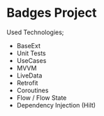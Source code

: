 # Badges Project

Used Technologies;

* BaseExt
* Unit Tests
* UseCases
* MVVM
* LiveData
* Retrofit
* Coroutines
* Flow / Flow State
* Dependency Injection (Hilt)
